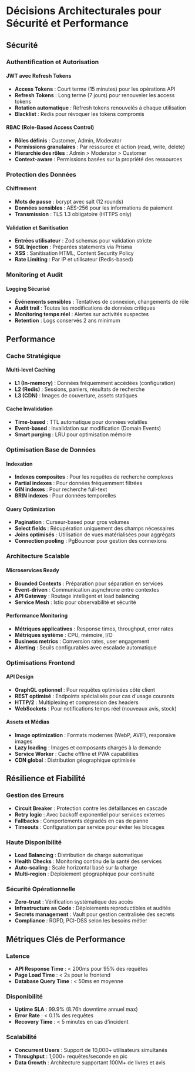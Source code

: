 # Décisions Architecturales pour Sécurité et Performance

## Sécurité

### Authentification et Autorisation

#### JWT avec Refresh Tokens
- **Access Tokens** : Court terme (15 minutes) pour les opérations API
- **Refresh Tokens** : Long terme (7 jours) pour renouveler les access tokens
- **Rotation automatique** : Refresh tokens renouvelés à chaque utilisation
- **Blacklist** : Redis pour révoquer les tokens compromis

#### RBAC (Role-Based Access Control)
- **Rôles définis** : Customer, Admin, Moderator
- **Permissions granulaires** : Par ressource et action (read, write, delete)
- **Hierarchie des rôles** : Admin > Moderator > Customer
- **Context-aware** : Permissions basées sur la propriété des ressources

### Protection des Données

#### Chiffrement
- **Mots de passe** : bcrypt avec salt (12 rounds)
- **Données sensibles** : AES-256 pour les informations de paiement
- **Transmission** : TLS 1.3 obligatoire (HTTPS only)

#### Validation et Sanitisation
- **Entrées utilisateur** : Zod schemas pour validation stricte
- **SQL Injection** : Préparées statements via Prisma
- **XSS** : Sanitisation HTML, Content Security Policy
- **Rate Limiting** : Par IP et utilisateur (Redis-based)

### Monitoring et Audit

#### Logging Sécurisé
- **Événements sensibles** : Tentatives de connexion, changements de rôle
- **Audit trail** : Toutes les modifications de données critiques
- **Monitoring temps réel** : Alertes sur activités suspectes
- **Retention** : Logs conservés 2 ans minimum

## Performance

### Cache Stratégique

#### Multi-level Caching
- **L1 (In-memory)** : Données fréquemment accédées (configuration)
- **L2 (Redis)** : Sessions, paniers, résultats de recherche
- **L3 (CDN)** : Images de couverture, assets statiques

#### Cache Invalidation
- **Time-based** : TTL automatique pour données volatiles
- **Event-based** : Invalidation sur modification (Domain Events)
- **Smart purging** : LRU pour optimisation mémoire

### Optimisation Base de Données

#### Indexation
- **Indexes composites** : Pour les requêtes de recherche complexes
- **Partial indexes** : Pour données fréquemment filtrées
- **GIN indexes** : Pour recherche full-text
- **BRIN indexes** : Pour données temporelles

#### Query Optimization
- **Pagination** : Curseur-based pour gros volumes
- **Select fields** : Récupération uniquement des champs nécessaires
- **Joins optimisés** : Utilisation de vues matérialisées pour aggrégats
- **Connection pooling** : PgBouncer pour gestion des connexions

### Architecture Scalable

#### Microservices Ready
- **Bounded Contexts** : Préparation pour séparation en services
- **Event-driven** : Communication asynchrone entre contextes
- **API Gateway** : Routage intelligent et load balancing
- **Service Mesh** : Istio pour observabilité et sécurité

#### Performance Monitoring
- **Métriques applicatives** : Response times, throughput, error rates
- **Métriques système** : CPU, mémoire, I/O
- **Business metrics** : Conversion rates, user engagement
- **Alerting** : Seuils configurables avec escalade automatique

### Optimisations Frontend

#### API Design
- **GraphQL optionnel** : Pour requêtes optimisées côté client
- **REST optimisé** : Endpoints spécialisés pour cas d'usage courants
- **HTTP/2** : Multiplexing et compression des headers
- **WebSockets** : Pour notifications temps réel (nouveaux avis, stock)

#### Assets et Médias
- **Image optimization** : Formats modernes (WebP, AVIF), responsive images
- **Lazy loading** : Images et composants chargés à la demande
- **Service Worker** : Cache offline et PWA capabilities
- **CDN global** : Distribution géographique optimisée

## Résilience et Fiabilité

### Gestion des Erreurs
- **Circuit Breaker** : Protection contre les défaillances en cascade
- **Retry logic** : Avec backoff exponentiel pour services externes
- **Fallbacks** : Comportements dégradés en cas de panne
- **Timeouts** : Configuration par service pour éviter les blocages

### Haute Disponibilité
- **Load Balancing** : Distribution de charge automatique
- **Health Checks** : Monitoring continu de la santé des services
- **Auto-scaling** : Scale horizontal basé sur la charge
- **Multi-region** : Déploiement géographique pour continuité

### Sécurité Opérationnelle
- **Zero-trust** : Vérification systématique des accès
- **Infrastructure as Code** : Déploiements reproductibles et audités
- **Secrets management** : Vault pour gestion centralisée des secrets
- **Compliance** : RGPD, PCI-DSS selon les besoins métier

## Métriques Clés de Performance

### Latence
- **API Response Time** : < 200ms pour 95% des requêtes
- **Page Load Time** : < 2s pour le frontend
- **Database Query Time** : < 50ms en moyenne

### Disponibilité
- **Uptime SLA** : 99.9% (8.76h downtime annuel max)
- **Error Rate** : < 0.1% des requêtes
- **Recovery Time** : < 5 minutes en cas d'incident

### Scalabilité
- **Concurrent Users** : Support de 10,000+ utilisateurs simultanés
- **Throughput** : 1,000+ requêtes/seconde en pic
- **Data Growth** : Architecture supportant 100M+ de livres et avis